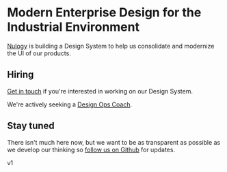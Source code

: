 # Modern Enterprise Design for the Industrial Environment

[Nulogy](http://nulogy.com) is building a Design System to help us consolidate and modernize the UI of our products.

## Hiring
[Get in touch](https://nulogy.com/about/careers/) if you're interested in working on our Design System.

We're actively seeking a [Design Ops Coach](https://boards.greenhouse.io/nulogy/jobs/4017600002#.WtZp6GRKhds).

## Stay tuned

There isn't much here now, but we want to be as transparent as possible as we develop our thinking so [follow us on Github](https://github.com/nulogy/design-system) for updates.

v1
